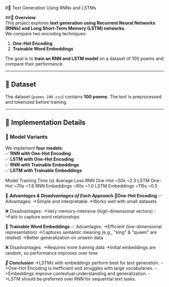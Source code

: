 #📜 Text Generation Using RNNs and LSTMs  

##🔹 **Overview**  
This project explores **text generation using Recurrent Neural Networks (RNNs) and Long Short-Term Memory (LSTM) networks**.  
We compare two encoding techniques:  
1. **One-Hot Encoding**  
2. **Trainable Word Embeddings**  

The goal is to **train an RNN and LSTM model** on a dataset of 100 poems and compare their performance.  

---

## **📂 Dataset**  
The dataset (`poems-100.csv`) contains **100 poems**. The text is preprocessed and tokenized before training.  

---

## **📌 Implementation Details**  

### **🔹 Model Variants**  
We implement **four models**:  
✅ **RNN with One-Hot Encoding**  
✅ **LSTM with One-Hot Encoding**  
✅ **RNN with Trainable Embeddings**  
✅ **LSTM with Trainable Embeddings**

Model	Training   Time (s)	  Average Loss
RNN One-Hot	     ~50s	        ~2.3
LSTM One-Hot	   ~70s	        ~1.8
RNN Embeddings	 ~90s	        ~1.0
LSTM Embeddings	 ~115s	      ~0.5

🔹 ***Advantages & Disadvantages of Each Approach***
📌**One-Hot Encoding**
✅ Advantages:
->Simple and interpretable
->Works well with small datasets

❌ Disadvantages:
->Very memory-intensive (high-dimensional vectors)
->Fails to capture word relationships

📌 **Trainable Word Embeddings**
✅ Advantages:
->Efficient (low-dimensional representation)
->Captures semantic meaning (e.g., "king" & "queen" are related)
->Better generalization on unseen data

❌ Disadvantages:
->Requires more training data
->Initial embeddings are random, so performance improves over time

***🎯 Conclusion***
->LSTMs with embeddings perform best for text generation.
->One-Hot Encoding is inefficient and struggles with large vocabularies.
->Embeddings improve contextual understanding and generalization.
->LSTM should be preferred over RNN for sequential text tasks.
